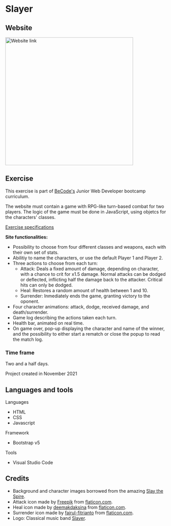 # Slayer

## Website

<a href="https://dan-dh.github.io/slayer/" target="_blank" rel="noopener"><img src="https://github.com/dan-dh/slayer/blob/master/assets/images/screenshot.png?raw=true" alt="Website link" width="400"/></a>

## Exercise

This exercise is part of [BeCode's](https://becode.org/) Junior Web Developer bootcamp curriculum.

The website must contain a game with RPG-like turn-based combat for two players. The logic of the game must be done in JavaScript, using objetcs for the characters' classes.

[Exercise specifications](https://github.com/becodeorg/BXL-Swartz-5.34/blob/main/1.The-Field/12.Javascript/rpg-project)

**Site functionalities:**

- Possibility to choose from four different classes and weapons, each with their own set of stats.
- Abilitiy to name the characters, or use the default Player 1 and Player 2.
- Three actions to choose from each turn:
  - Attack: Deals a fixed amount of damage, depending on character, with a chance to crit for x1.5 damage. Normal attacks can be dodged or deflected, inflicting half the damage back to the attacker. Critical hits can only be dodged.
  - Heal: Restores a random amount of health between 1 and 10.
  - Surrender: Inmediately ends the game, granting victory to the oponent.
- Four character animations: attack, dodge, received damage, and death/surrender.
- Game log describing the actions taken each turn.
- Health bar, animated on real time.
- On game over, pop-up displaying the character and name of the winner, and the possibility to either start a rematch or close the popup to read the match log.

### Time frame

Two and a half days.

Project created in November 2021

## Languages and tools

Languages
- HTML
- CSS
- Javascript

Framework
- Bootstrap v5

Tools
- Visual Studio Code

## Credits

- Background and character images borrowed from the amazing [Slay the Spire](https://store.steampowered.com/app/646570/Slay_the_Spire/).
- Attack icon made by [Freepik](https://www.flaticon.com/authors/Freepik) from [flaticon.com](https://flaticon.com).
- Heal icon made by [deemakdaksina](https://www.flaticon.com/authors/deemakdaksina) from [flaticon.com](https://flaticon.com).
- Surrender icon made by [fajrul-fitrianto](https://www.flaticon.com/authors/fajrul-fitrianto) from [flaticon.com](https://flaticon.com).
- Logo: Classical music band [Slayer](https://en.wikipedia.org/wiki/Slayer).
